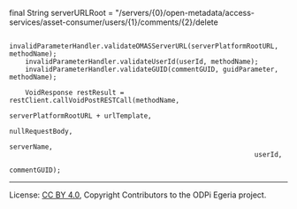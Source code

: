 <!-- SPDX-License-Identifier: CC-BY-4.0 -->
<!-- Copyright Contributors to the ODPi Egeria project. -->

final String   serverURLRoot = "/servers/{0}/open-metadata/access-services/asset-consumer/users/{1}/comments/{2}/delete

        invalidParameterHandler.validateOMASServerURL(serverPlatformRootURL, methodName);
        invalidParameterHandler.validateUserId(userId, methodName);
        invalidParameterHandler.validateGUID(commentGUID, guidParameter, methodName);

        VoidResponse restResult = restClient.callVoidPostRESTCall(methodName,
                                                                  serverPlatformRootURL + urlTemplate,
                                                                  nullRequestBody,
                                                                  serverName,
                                                                  userId,
                                                                  commentGUID);




----
License: [CC BY 4.0](https://creativecommons.org/licenses/by/4.0/),
Copyright Contributors to the ODPi Egeria project.